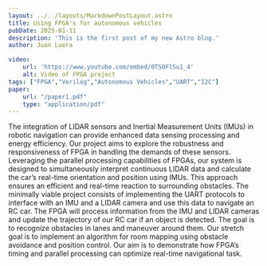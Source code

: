 ```yaml
---
layout: ../../layouts/MarkdownPostLayout.astro
title: Using FPGA's for autonomous vehicles
pubDate: 2025-01-11
description: 'This is the first post of my new Astro blog.'
author: Juan Luera

video: 
    url: 'https://www.youtube.com/embed/0TS0FlSu1_4'
    alt: Video of FPGA project
tags: ["FPGA","Verilog","Autonomous Vehicles","UART","I2C"]
paper: 
    url: "/paper1.pdf"
    type: "application/pdf"
---
```



The integration of LIDAR sensors and Inertial
Measurement Units (IMUs) in robotic navigation can provide
enhanced data sensing processing and energy efficiency. Our
project aims to explore the robustness and responsiveness of
FPGA in handling the demands of these sensors. Leveraging
the parallel processing capabilities of FPGAs, our system is
designed to simultaneously interpret continuous LIDAR data
and calculate the car’s real-time orientation and position using
IMUs. This approach ensures an efficient and real-time reaction
to surrounding obstacles. The minimally viable project consists
of implementing the UART protocols to interface with an IMU
and a LIDAR camera and use this data to navigate an RC car.
The FPGA will process information from the IMU and LIDAR
cameras and update the trajectory of our RC car if an object is
detected. The goal is to recognize obstacles in lanes and maneuver
around them. Our stretch goal is to implement an algorithm for
room mapping using obstacle avoidance and position control. Our
aim is to demonstrate how FPGA’s timing and parallel processing
can optimize real-time navigational task.

